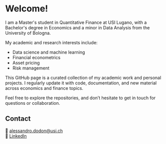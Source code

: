 # Welcome!

I am a Master's student in Quantitative Finance at USI Lugano, with a Bachelor's degree in Economics and a minor in Data Analysis from the University of Bologna.

My academic and research interests include:
- Data science and machine learning
- Financial econometrics
- Asset pricing
- Risk management

This GitHub page is a curated collection of my academic work and personal projects. I regularly update it with code, documentation, and new material across economics and finance topics.

Feel free to explore the repositories, and don’t hesitate to get in touch for questions or collaboration.

## Contact

📧 alessandro.dodon@usi.ch  
🔗 [LinkedIn](https://www.linkedin.com/in/alessandro-dodon-123a981a9/)
